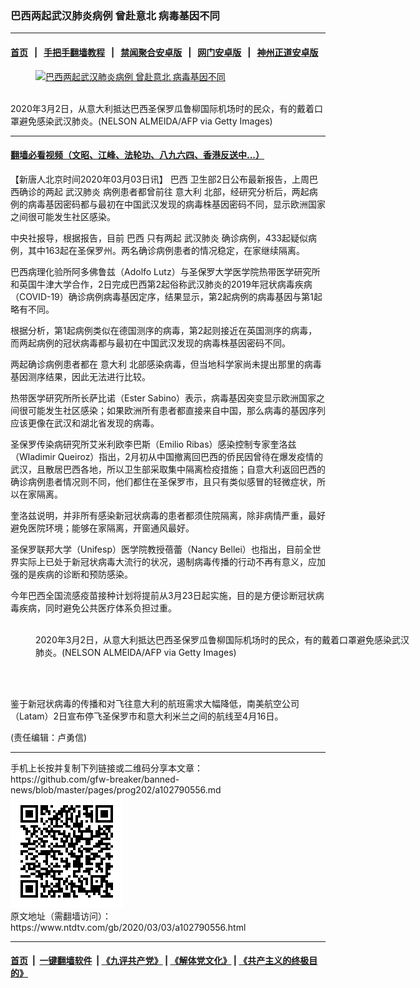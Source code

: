 ### 巴西两起武汉肺炎病例 曾赴意北 病毒基因不同
------------------------

#### [首页](https://github.com/gfw-breaker/banned-news/blob/master/README.md) &nbsp;&nbsp;|&nbsp;&nbsp; [手把手翻墙教程](https://github.com/gfw-breaker/guides/wiki) &nbsp;&nbsp;|&nbsp;&nbsp; [禁闻聚合安卓版](https://github.com/gfw-breaker/bn-android) &nbsp;&nbsp;|&nbsp;&nbsp; [网门安卓版](https://github.com/oGate2/oGate) &nbsp;&nbsp;|&nbsp;&nbsp; [神州正道安卓版](https://github.com/SzzdOgate/update) 



<div><div class="featured_image">
 <a href="https://i.ntdtv.com/assets/uploads/2020/03/GettyImages-1204647819.jpg" target="_blank">
  <figure>
   <img alt="巴西两起武汉肺炎病例 曾赴意北 病毒基因不同" src="https://i.ntdtv.com/assets/uploads/2020/03/GettyImages-1204647819-800x450.jpg"/>
  </figure><br/>
 </a>
 <span class="caption">
  2020年3月2日，从意大利抵达巴西圣保罗瓜鲁柳国际机场时的民众，有的戴着口罩避免感染武汉肺炎。(NELSON ALMEIDA/AFP via Getty Images)
 </span>
</div>
</div><hr/>

#### [翻墙必看视频（文昭、江峰、法轮功、八九六四、香港反送中...）](https://github.com/gfw-breaker/banned-news/blob/master/pages/link3.md)

<div><div class="post_content" itemprop="articleBody">
 <p>
  【新唐人北京时间2020年03月03日讯】
  <ok href="https://www.ntdtv.com/gb/巴西.htm">
   巴西
  </ok>
  卫生部2日公布最新报告，上周巴西确诊的两起
  <ok href="https://www.ntdtv.com/gb/武汉肺炎.htm">
   武汉肺炎
  </ok>
  病例患者都曾前往
  <ok href="https://www.ntdtv.com/gb/意大利.htm">
   意大利
  </ok>
  北部，经研究分析后，两起病例的病毒基因密码都与最初在中国武汉发现的病毒株基因密码不同，显示欧洲国家之间很可能发生社区感染。
 </p>
 <p>
  中央社报导，根据报告，目前
  <ok href="https://www.ntdtv.com/gb/巴西.htm">
   巴西
  </ok>
  只有两起
  <ok href="https://www.ntdtv.com/gb/武汉肺炎.htm">
   武汉肺炎
  </ok>
  确诊病例，433起疑似病例，其中163起在圣保罗州。两名确诊病例患者的情况稳定，在家继续隔离。
 </p>
 <p>
  巴西病理化验所阿多佛鲁兹（Adolfo Lutz）与圣保罗大学医学院热带医学研究所和英国牛津大学合作，2日完成巴西第2起俗称武汉肺炎的2019年冠状病毒疾病（COVID-19）确诊病例病毒基因定序，结果显示，第2起病例的病毒基因与第1起略有不同。
 </p>
 <p>
  根据分析，第1起病例类似在德国测序的病毒，第2起则接近在英国测序的病毒，而两起病例的冠状病毒都与最初在中国武汉发现的病毒株基因密码不同。
 </p>
 <p>
  两起确诊病例患者都在
  <ok href="https://www.ntdtv.com/gb/意大利.htm">
   意大利
  </ok>
  北部感染病毒，但当地科学家尚未提出那里的病毒基因测序结果，因此无法进行比较。
 </p>
 <p>
  热带医学研究所所长萨比诺（Ester Sabino）表示，病毒基因突变显示欧洲国家之间很可能发生社区感染；如果欧洲所有患者都直接来自中国，那么病毒的基因序列应该更像在武汉和湖北省发现的病毒。
 </p>
 <p>
  圣保罗传染病研究所艾米利欧李巴斯（Emilio Ribas）感染控制专家奎洛兹（Wladimir Queiroz）指出，2月初从中国撤离回巴西的侨民因曾待在爆发疫情的武汉，且散居巴西各地，所以卫生部采取集中隔离检疫措施；自意大利返回巴西的确诊病例患者情况则不同，他们都住在圣保罗市，且只有类似感冒的轻微症状，所以在家隔离。
 </p>
 <p>
  奎洛兹说明，并非所有感染新冠状病毒的患者都须住院隔离，除非病情严重，最好避免医院环境；能够在家隔离，开窗通风最好。
 </p>
 <p>
  圣保罗联邦大学（Unifesp）医学院教授蓓蕾（Nancy Bellei）也指出，目前全世界实际上已处于新冠状病毒大流行的状况，遏制病毒传播的行动不再有意义，应加强的是疾病的诊断和预防感染。
 </p>
 <p>
  今年巴西全国流感疫苗接种计划将提前从3月23日起实施，目的是方便诊断冠状病毒疾病，同时避免公共医疗体系负担过重。
 </p>
 <figure class="wp-caption alignnone" id="attachment_102790613" style="width: 600px">
  <img alt="" class="size-medium wp-image-102790613" src="https://i.ntdtv.com/assets/uploads/2020/03/GettyImages-1204647807-600x400.jpg">
   <br/><figcaption class="wp-caption-text">
    2020年3月2日，从意大利抵达巴西圣保罗瓜鲁柳国际机场时的民众，有的戴着口罩避免感染武汉肺炎。(NELSON ALMEIDA/AFP via Getty Images)
   </figcaption><br/>
  </img>
 </figure><br/>
 <p>
  鉴于新冠状病毒的传播和对飞往意大利的航班需求大幅降低，南美航空公司（Latam）2日宣布停飞圣保罗市和意大利米兰之间的航线至4月16日。
 </p>
 <p>
  (责任编辑：卢勇信)
 </p>
 <div class="single_ad">
 </div>
</div>
</div>
<hr/>
手机上长按并复制下列链接或二维码分享本文章：<br/>
https://github.com/gfw-breaker/banned-news/blob/master/pages/prog202/a102790556.md <br/>
<a href='https://github.com/gfw-breaker/banned-news/blob/master/pages/prog202/a102790556.md'><img src='https://github.com/gfw-breaker/banned-news/blob/master/pages/prog202/a102790556.md.png'/></a> <br/>
原文地址（需翻墙访问）：https://www.ntdtv.com/gb/2020/03/03/a102790556.html


------------------------
#### [首页](https://github.com/gfw-breaker/banned-news/blob/master/README.md) &nbsp;|&nbsp; [一键翻墙软件](https://github.com/gfw-breaker/nogfw/blob/master/README.md) &nbsp;| [《九评共产党》](https://github.com/gfw-breaker/9ping.md/blob/master/README.md#九评之一评共产党是什么) | [《解体党文化》](https://github.com/gfw-breaker/jtdwh.md/blob/master/README.md) | [《共产主义的终极目的》](https://github.com/gfw-breaker/gczydzjmd.md/blob/master/README.md)


<img src='http://gfw-breaker.win/banned-news/pages/prog202/a102790556.md' width='0px' height='0px'/>